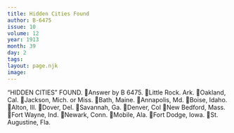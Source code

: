 ```yaml
---
title: Hidden Cities Found
author: B-6475
issue: 10
volume: 12
year: 1913
month: 39
day: 2
tags:
layout: page.njk
image:
---
```

“HIDDEN CITIES” FOUND. Answer by B 6475. Little Rock. Ark. Oakland, Cal. Jackson, Mich. or Miss. Bath, Maine. Annapolis, Md. Boise, Idaho. Alton, Ill. Dover, Del. Savannah, Ga. Denver, Col New Bedford, Mass. Fort Wayne, Ind. Newark, Conn. Mobile, Ala. Fort Dodge, Iowa. St. Augustine, Fla. 
